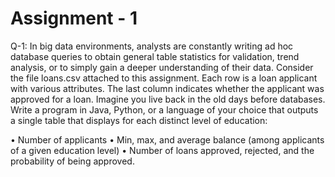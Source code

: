 # Assignment - 1

Q-1: In big data environments, analysts are constantly writing ad hoc database queries to obtain general table statistics for validation, trend analysis, or to simply gain a deeper understanding of their data. Consider the file loans.csv attached to this assignment. Each row is a loan applicant with various attributes. The last column indicates whether the applicant was approved for a loan. Imagine you live back in the old days before databases. Write a program in Java, Python, or a language of your choice that outputs a single table that displays for each distinct level of education:

• Number of applicants
• Min, max, and average balance (among applicants of a given education level)
• Number of loans approved, rejected, and the probability of being approved.

